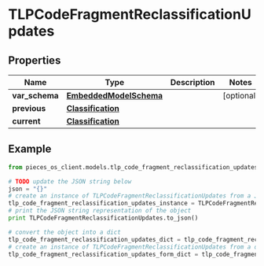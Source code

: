 # TLPCodeFragmentReclassificationUpdates


## Properties

Name | Type | Description | Notes
------------ | ------------- | ------------- | -------------
**var_schema** | [**EmbeddedModelSchema**](EmbeddedModelSchema) |  | [optional] 
**previous** | [**Classification**](Classification) |  | 
**current** | [**Classification**](Classification) |  | 

## Example

```python
from pieces_os_client.models.tlp_code_fragment_reclassification_updates import TLPCodeFragmentReclassificationUpdates

# TODO update the JSON string below
json = "{}"
# create an instance of TLPCodeFragmentReclassificationUpdates from a JSON string
tlp_code_fragment_reclassification_updates_instance = TLPCodeFragmentReclassificationUpdates.from_json(json)
# print the JSON string representation of the object
print TLPCodeFragmentReclassificationUpdates.to_json()

# convert the object into a dict
tlp_code_fragment_reclassification_updates_dict = tlp_code_fragment_reclassification_updates_instance.to_dict()
# create an instance of TLPCodeFragmentReclassificationUpdates from a dict
tlp_code_fragment_reclassification_updates_form_dict = tlp_code_fragment_reclassification_updates.from_dict(tlp_code_fragment_reclassification_updates_dict)
```




